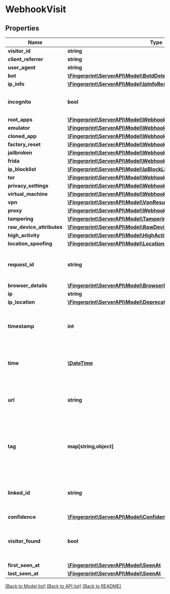 # WebhookVisit

## Properties
Name | Type | Description | Notes
------------ | ------------- | ------------- | -------------
**visitor_id** | **string** |  | 
**client_referrer** | **string** |  | [optional] 
**user_agent** | **string** |  | [optional] 
**bot** | [**\Fingerprint\ServerAPI\Model\BotdDetectionResult**](BotdDetectionResult.md) |  | [optional] 
**ip_info** | [**\Fingerprint\ServerAPI\Model\IpInfoResult**](IpInfoResult.md) |  | [optional] 
**incognito** | **bool** | Flag if user used incognito session. | 
**root_apps** | [**\Fingerprint\ServerAPI\Model\WebhookSignalResponseRootApps**](WebhookSignalResponseRootApps.md) |  | [optional] 
**emulator** | [**\Fingerprint\ServerAPI\Model\WebhookSignalResponseEmulator**](WebhookSignalResponseEmulator.md) |  | [optional] 
**cloned_app** | [**\Fingerprint\ServerAPI\Model\WebhookSignalResponseClonedApp**](WebhookSignalResponseClonedApp.md) |  | [optional] 
**factory_reset** | [**\Fingerprint\ServerAPI\Model\WebhookSignalResponseFactoryReset**](WebhookSignalResponseFactoryReset.md) |  | [optional] 
**jailbroken** | [**\Fingerprint\ServerAPI\Model\WebhookSignalResponseJailbroken**](WebhookSignalResponseJailbroken.md) |  | [optional] 
**frida** | [**\Fingerprint\ServerAPI\Model\WebhookSignalResponseFrida**](WebhookSignalResponseFrida.md) |  | [optional] 
**ip_blocklist** | [**\Fingerprint\ServerAPI\Model\IpBlockListResult**](IpBlockListResult.md) |  | [optional] 
**tor** | [**\Fingerprint\ServerAPI\Model\WebhookSignalResponseTor**](WebhookSignalResponseTor.md) |  | [optional] 
**privacy_settings** | [**\Fingerprint\ServerAPI\Model\WebhookSignalResponsePrivacySettings**](WebhookSignalResponsePrivacySettings.md) |  | [optional] 
**virtual_machine** | [**\Fingerprint\ServerAPI\Model\WebhookSignalResponseVirtualMachine**](WebhookSignalResponseVirtualMachine.md) |  | [optional] 
**vpn** | [**\Fingerprint\ServerAPI\Model\VpnResult**](VpnResult.md) |  | [optional] 
**proxy** | [**\Fingerprint\ServerAPI\Model\WebhookSignalResponseProxy**](WebhookSignalResponseProxy.md) |  | [optional] 
**tampering** | [**\Fingerprint\ServerAPI\Model\TamperingResult**](TamperingResult.md) |  | [optional] 
**raw_device_attributes** | [**\Fingerprint\ServerAPI\Model\RawDeviceAttributesResult**](RawDeviceAttributesResult.md) |  | [optional] 
**high_activity** | [**\Fingerprint\ServerAPI\Model\HighActivityResult**](HighActivityResult.md) |  | [optional] 
**location_spoofing** | [**\Fingerprint\ServerAPI\Model\LocationSpoofingResult**](LocationSpoofingResult.md) |  | [optional] 
**request_id** | **string** | Unique identifier of the user's identification request. | 
**browser_details** | [**\Fingerprint\ServerAPI\Model\BrowserDetails**](BrowserDetails.md) |  | 
**ip** | **string** |  | 
**ip_location** | [**\Fingerprint\ServerAPI\Model\DeprecatedIPLocation**](DeprecatedIPLocation.md) |  | [optional] 
**timestamp** | **int** | Timestamp of the event with millisecond precision in Unix time. | 
**time** | [**\DateTime**](\DateTime.md) | Time expressed according to ISO 8601 in UTC format. | 
**url** | **string** | Page URL from which the identification request was sent. | 
**tag** | **map[string,object]** | A customer-provided value or an object that was sent with identification request. | 
**linked_id** | **string** | A customer-provided id that was sent with identification request. | [optional] 
**confidence** | [**\Fingerprint\ServerAPI\Model\Confidence**](Confidence.md) |  | [optional] 
**visitor_found** | **bool** | Attribute represents if a visitor had been identified before. | 
**first_seen_at** | [**\Fingerprint\ServerAPI\Model\SeenAt**](SeenAt.md) |  | 
**last_seen_at** | [**\Fingerprint\ServerAPI\Model\SeenAt**](SeenAt.md) |  | 

[[Back to Model list]](../../README.md#documentation-for-models) [[Back to API list]](../../README.md#documentation-for-api-endpoints) [[Back to README]](../../README.md)

